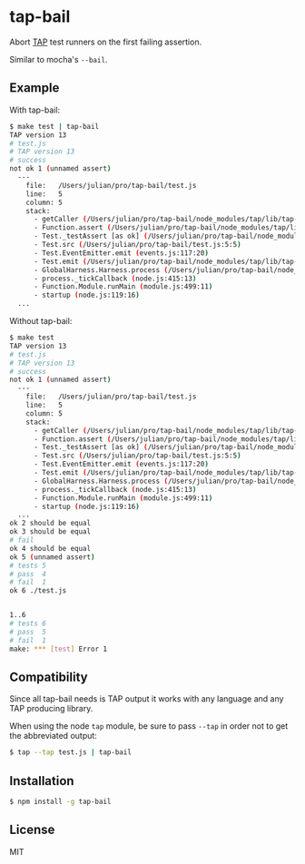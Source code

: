 
# tap-bail

  Abort [TAP](http://en.wikipedia.org/wiki/Test_Anything_Protocol) test runners
  on the first failing assertion.

  Similar to mocha's `--bail`.

## Example

  With tap-bail:

```bash
$ make test | tap-bail
TAP version 13
# test.js
# TAP version 13
# success
not ok 1 (unnamed assert)
  ---
    file:   /Users/julian/pro/tap-bail/test.js
    line:   5
    column: 5
    stack:
      - getCaller (/Users/julian/pro/tap-bail/node_modules/tap/lib/tap-assert.js:418:17)
      - Function.assert (/Users/julian/pro/tap-bail/node_modules/tap/lib/tap-assert.js:21:16)
      - Test._testAssert [as ok] (/Users/julian/pro/tap-bail/node_modules/tap/lib/tap-test.js:87:16)
      - Test.src (/Users/julian/pro/tap-bail/test.js:5:5)
      - Test.EventEmitter.emit (events.js:117:20)
      - Test.emit (/Users/julian/pro/tap-bail/node_modules/tap/lib/tap-test.js:104:8)
      - GlobalHarness.Harness.process (/Users/julian/pro/tap-bail/node_modules/tap/lib/tap-harness.js:87:13)
      - process._tickCallback (node.js:415:13)
      - Function.Module.runMain (module.js:499:11)
      - startup (node.js:119:16)
  ...
```

  Without tap-bail:

```bash
$ make test
TAP version 13
# test.js
# TAP version 13
# success
not ok 1 (unnamed assert)
  ---
    file:   /Users/julian/pro/tap-bail/test.js
    line:   5
    column: 5
    stack:
      - getCaller (/Users/julian/pro/tap-bail/node_modules/tap/lib/tap-assert.js:418:17)
      - Function.assert (/Users/julian/pro/tap-bail/node_modules/tap/lib/tap-assert.js:21:16)
      - Test._testAssert [as ok] (/Users/julian/pro/tap-bail/node_modules/tap/lib/tap-test.js:87:16)
      - Test.src (/Users/julian/pro/tap-bail/test.js:5:5)
      - Test.EventEmitter.emit (events.js:117:20)
      - Test.emit (/Users/julian/pro/tap-bail/node_modules/tap/lib/tap-test.js:104:8)
      - GlobalHarness.Harness.process (/Users/julian/pro/tap-bail/node_modules/tap/lib/tap-harness.js:87:13)
      - process._tickCallback (node.js:415:13)
      - Function.Module.runMain (module.js:499:11)
      - startup (node.js:119:16)
  ...
ok 2 should be equal
ok 3 should be equal
# fail
ok 4 should be equal
ok 5 (unnamed assert)
# tests 5
# pass  4
# fail  1
ok 6 ./test.js


1..6
# tests 6
# pass  5
# fail  1
make: *** [test] Error 1
```

## Compatibility

  Since all tap-bail needs is TAP output it works with any language and any
  TAP producing library.

  When using the node `tap` module, be sure to pass `--tap` in order not to
  get the abbreviated output:

```bash
$ tap --tap test.js | tap-bail
```

## Installation

```bash
$ npm install -g tap-bail
```

## License

  MIT
 
